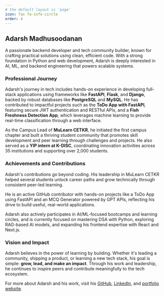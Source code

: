 ```yaml
---
# the default layout is 'page'
icon: fas fa-info-circle
order: 4
---
```


## Adarsh Madhusoodanan

A passionate backend developer and tech community builder, known for crafting practical solutions using clean, efficient code. With a strong foundation in Python and web development, Adarsh is deeply interested in AI, ML, and backend engineering that powers scalable systems.

### Professional Journey
Adarsh's journey in tech includes hands-on experience in developing full-stack applications using frameworks like **FastAPI**, **Flask**, and **Django**, backed by robust databases like **PostgreSQL** and **MySQL**. He has contributed to impactful projects such as the **ToDo App with FastAPI**, featuring secure JWT authentication and RESTful APIs, and a **Fish Freshness Detection App**, which leverages machine learning to provide real-time classification through a web interface.

As the Campus Lead of **MuLearn CETKR**, he initiated the first campus chapter and built a thriving student community that promotes skill development and peer learning through challenges and projects. He also served as a **YIP intern at K-DISC**, coordinating innovation activities across 35 institutions and supporting over 2,000 students.

### Achievements and Contributions
Adarsh's contributions go beyond coding. His leadership in MuLearn CETKR helped several students unlock career paths and grow technically through consistent peer-led learning.

He is an active GitHub contributor with hands-on projects like a ToDo App using FastAPI and an MCQ Generator powered by GPT APIs, reflecting his drive to build useful, real-world applications.

Adarsh also actively participates in AI/ML-focused bootcamps and learning circles, and is currently focused on mastering DSA with Python, exploring RAG-based AI models, and expanding his frontend expertise with React and Next.js.

### Vision and Impact
Adarsh believes in the power of learning by building. Whether it's leading a community, shipping a product, or learning a new tech stack, his goal is simple: **grow, lead, and make an impact**. Through his work and leadership, he continues to inspire peers and contribute meaningfully to the tech ecosystem.

For more about Adarsh and his work, visit his [GitHub](https://github.com/adarshmadhusoodanan), [LinkedIn](https://linkedin.com/in/adarshmadhusoodananp), and [portfolio website](https://adarshmadhusoodanan.tech).

